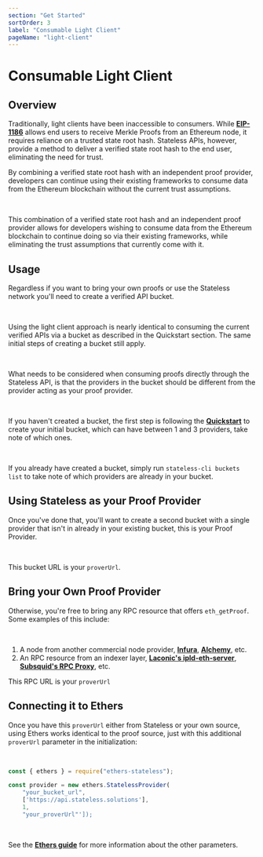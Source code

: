 ```yaml
---
section: "Get Started"
sortOrder: 3
label: "Consumable Light Client"
pageName: "light-client"
---
```

# Consumable Light Client

## Overview

Traditionally, light clients have been inaccessible to consumers. While
[**EIP-1186**](https://eips.ethereum.org/EIPS/eip-1186) allows end users to
receive Merkle Proofs from an Ethereum node, it requires reliance on a trusted
state root hash. Stateless APIs, however, provide a method to deliver a
verified state root hash to the end user, eliminating the need for trust.

By combining a verified state root hash with an independent proof provider,
developers can continue using their existing frameworks to consume data from
the Ethereum blockchain without the current trust assumptions.

<br>

This combination of a verified state root hash and an independent proof provider
allows for developers wishing to consume data from the Ethereum blockchain to
continue doing so via their existing frameworks, while eliminating the trust
assumptions that currently come with it.

## Usage

Regardless if you want to bring your own proofs or use the Stateless network
you'll need to create a verified API bucket.

<br>

Using the light client approach is nearly identical to consuming the current
verified APIs via a bucket as described in the Quickstart section. The same
initial steps of creating a bucket still apply.

<br>

What needs to be considered when consuming proofs directly through the
Stateless API, is that the providers in the bucket should be different from the
provider acting as your proof provider.

<br>

If you haven't created a bucket, the first step is following the
**[Quickstart](https://app.stateless.solutions/documentation/quickstart)** to
create your initial bucket, which can have between 1 and 3 providers, take note
of which ones.

<br>

If you already have created a bucket, simply run `stateless-cli buckets list`
to take note of which providers are already in your bucket.


## Using Stateless as your Proof Provider

Once you've done that, you'll want to create a second bucket with a single
provider that isn't in already in your existing bucket, this is your Proof
Provider.

<br>

This bucket URL is your `proverUrl`.

## Bring your Own Proof Provider

Otherwise, you're free to bring any RPC resource that offers `eth_getProof`.
Some examples of this include:

<br>

1. A node from another commercial node provider, **[Infura](https://www.infura.io/)**, **[Alchemy](https://www.alchemy.com)**, etc.
2. An RPC resource from an indexer layer, **[Laconic's ipld-eth-server](https://github.com/cerc-io/ipld-eth-server)**, **[Subsquid's RPC Proxy](https://docs.subsquid.io/cloud/resources/rpc-proxy/)**, etc.

This RPC URL is your `proverUrl`

## Connecting it to Ethers

Once you have this `proverUrl` either from Stateless or your own source,
using Ethers works identical to the proof source, just with this additional
`proverUrl` parameter in the initialization:

<br>

```js
const { ethers } = require("ethers-stateless");

const provider = new ethers.StatelessProvider(
    "your_bucket_url",
    ['https://api.stateless.solutions'],
    1,
    "your_proverUrl"']);
```

<br>

See the **[Ethers guide](https://app.stateless.solutions/documentation/ethers)** for more information about the other parameters.
